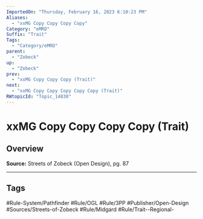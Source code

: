 ```yaml
---
ImportedOn: "Thursday, February 16, 2023 6:10:23 PM"
Aliases:
  - "xxMG Copy Copy Copy Copy"
Category: "eMRD"
Suffix: "Trait"
Tags:
  - "Category/eMRD"
parent:
  - "Zobeck"
up:
  - "Zobeck"
prev:
  - "xxMG Copy Copy Copy (Trait)"
next:
  - "xxMG Copy Copy Copy Copy Copy (Trait)"
RWtopicId: "Topic_14830"
---
```

# xxMG Copy Copy Copy Copy (Trait)
## Overview
**Source:** Streets of Zobeck (Open Design), pg. 87


---
## Tags
#Rule-System/Pathfinder #Rule/OGL #Rule/3PP #Publisher/Open-Design #Sources/Streets-of-Zobeck #Rule/Midgard #Rule/Trait--Regional-

